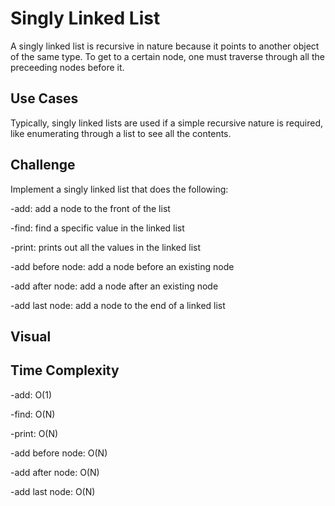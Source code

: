 # Singly Linked List
A singly linked list is recursive in nature because it points to another
object of the same type.  To get to a certain node, one must traverse
through all the preceeding nodes before it.

## Use Cases
Typically, singly linked lists are used if a simple recursive nature is required, like
enumerating through a list to see all the contents.

## Challenge
Implement a singly linked list that does the following:

-add: add a node to the front of the list

-find: find a specific value in the linked list

-print: prints out all the values in the linked list

-add before node: add a node before an existing node

-add after node: add a node after an existing node

-add last node: add a node to the end of a linked list

## Visual


## Time Complexity
-add: O(1)

-find: O(N)

-print: O(N)

-add before node: O(N)

-add after node: O(N)

-add last node: O(N)